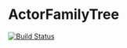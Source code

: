 # ActorFamilyTree

[![Build Status](https://travis-ci.org/FizziR/ActorFamilyTree.svg?branch=master)](https://travis-ci.org/FizziR/ActorFamilyTree)
